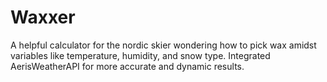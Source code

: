 # Waxxer

A helpful calculator for the nordic skier wondering how to pick wax amidst variables like temperature, humidity, and snow type. Integrated AerisWeatherAPI for more accurate and dynamic results.

